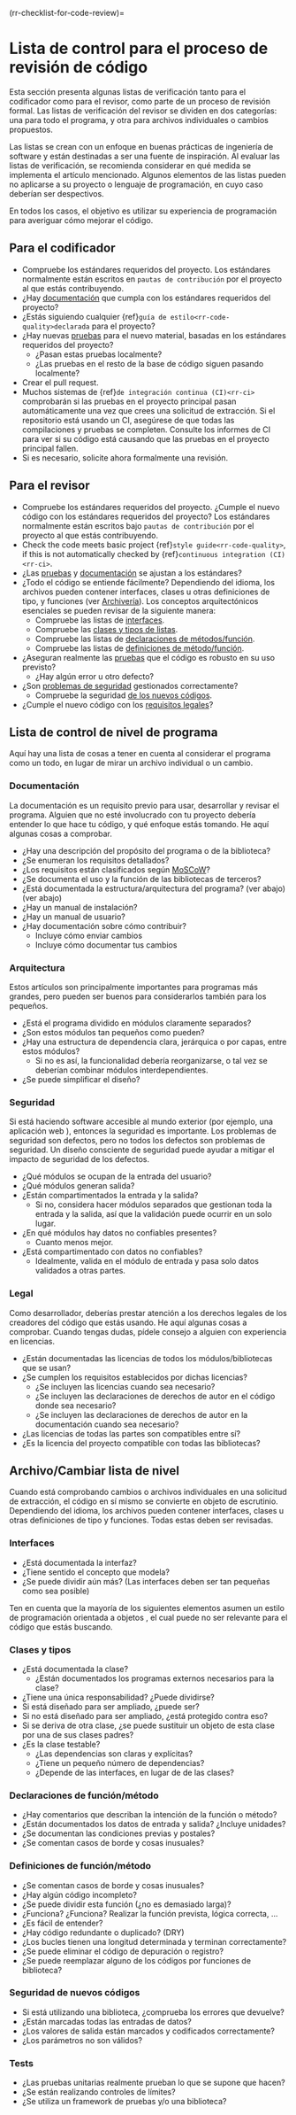 (rr-checklist-for-code-review)=
# Lista de control para el proceso de revisión de código

Esta sección presenta algunas listas de verificación tanto para el codificador como para el revisor, como parte de un proceso de revisión formal. Las listas de verificación del revisor se dividen en dos categorías: una para todo el programa, y otra para archivos individuales o cambios propuestos.

Las listas se crean con un enfoque en buenas prácticas de ingeniería de software y están destinadas a ser una fuente de inspiración. Al evaluar las listas de verificación, se recomienda considerar en qué medida se implementa el artículo mencionado. Algunos elementos de las listas pueden no aplicarse a su proyecto o lenguaje de programación, en cuyo caso deberían ser despectivos.

En todos los casos, el objetivo es utilizar su experiencia de programación para averiguar cómo mejorar el código.

## Para el codificador

- Compruebe los estándares requeridos del proyecto. Los estándares normalmente están escritos en `pautas de contribución` por el proyecto al que estás contribuyendo.
- ¿Hay [documentación](#documentation) que cumpla con los estándares requeridos del proyecto?
- ¿Estás siguiendo cualquier {ref}`guía de estilo<rr-code-quality>declarada` para el proyecto?
- ¿Hay nuevas [pruebas](#tests) para el nuevo material, basadas en los estándares requeridos del proyecto?
  - ¿Pasan estas pruebas localmente?
  - ¿Las pruebas en el resto de la base de código siguen pasando localmente?
- Crear el pull request.
- Muchos sistemas de {ref}`de integración continua (CI)<rr-ci>` comprobarán si las pruebas en el proyecto principal pasan automáticamente una vez que crees una solicitud de extracción. Si el repositorio está usando un CI, asegúrese de que todas las compilaciones y pruebas se completen. Consulte los informes de CI para ver si su código está causando que las pruebas en el proyecto principal fallen.
- Si es necesario, solicite ahora formalmente una revisión.

## Para el revisor

- Compruebe los estándares requeridos del proyecto. ¿Cumple el nuevo código con los estándares requeridos del proyecto? Los estándares normalmente están escritos bajo `pautas de contribución` por el proyecto al que estás contribuyendo.
- Check the code meets basic project {ref}`style guide<rr-code-quality>`, if this is not automatically checked by {ref}`continuous integration (CI)<rr-ci>`.
- ¿Las [pruebas](#tests) y [documentación](#documentation) se ajustan a los estándares?
- ¿Todo el código se entiende fácilmente? Dependiendo del idioma, los archivos pueden contener interfaces, clases u otras definiciones de tipo, y funciones (ver [Archivería](#architecture)). Los conceptos arquitectónicos esenciales se pueden revisar de la siguiente manera:
  - Compruebe las listas de [interfaces](#interfaces).
  - Compruebe las [clases y tipos de listas](#classes-and-types).
  - Compruebe las listas de [declaraciones de métodos/función](#function-method-declarations).
  - Compruebe las listas de [definiciones de método/función](#function-method-definitions).
- ¿Aseguran realmente las [pruebas](#tests) que el código es robusto en su uso previsto?
  - ¿Hay algún error u otro defecto?
- ¿Son [problemas de seguridad](#security) gestionados correctamente?
  - Compruebe la seguridad [de los nuevos códigos](#security-of-new-codes).
- ¿Cumple el nuevo código con los [requisitos legales](#legal)?

## Lista de control de nivel de programa

Aquí hay una lista de cosas a tener en cuenta al considerar el programa como un todo, en lugar de mirar un archivo individual o un cambio.

### Documentación

La documentación es un requisito previo para usar, desarrollar y revisar el programa. Alguien que no esté involucrado con tu proyecto debería entender lo que hace tu código, y qué enfoque estás tomando. He aquí algunas cosas a comprobar.

- ¿Hay una descripción del propósito del programa o de la biblioteca?
- ¿Se enumeran los requisitos detallados?
- ¿Los requisitos están clasificados según [MoSCoW](https://en.wikipedia.org/wiki/MoSCoW_method)?
- ¿Se documenta el uso y la función de las bibliotecas de terceros?
- ¿Está documentada la estructura/arquitectura del programa? (ver abajo) (ver abajo)
- ¿Hay un manual de instalación?
- ¿Hay un manual de usuario?
- ¿Hay documentación sobre cómo contribuir?
  - Incluye cómo enviar cambios
  - Incluye cómo documentar tus cambios

### Arquitectura

Estos artículos son principalmente importantes para programas más grandes, pero pueden ser buenos para considerarlos también para los pequeños.

- ¿Está el programa dividido en módulos claramente separados?
- ¿Son estos módulos tan pequeños como pueden?
- ¿Hay una estructura de dependencia clara, jerárquica o por capas, entre estos módulos?
  - Si no es así, la funcionalidad debería reorganizarse, o tal vez se deberían combinar módulos interdependientes.
- ¿Se puede simplificar el diseño?

### Seguridad

Si está haciendo software accesible al mundo exterior (por ejemplo, una aplicación web ), entonces la seguridad es importante. Los problemas de seguridad son defectos, pero no todos los defectos son problemas de seguridad. Un diseño consciente de seguridad puede ayudar a mitigar el impacto de seguridad de los defectos.

- ¿Qué módulos se ocupan de la entrada del usuario?
- ¿Qué módulos generan salida?
- ¿Están compartimentados la entrada y la salida?
  - Si no, considera hacer módulos separados que gestionan toda la entrada y la salida, así que la validación puede ocurrir en un solo lugar.
- ¿En qué módulos hay datos no confiables presentes?
  - Cuanto menos mejor.
- ¿Está compartimentado con datos no confiables?
  - Idealmente, valida en el módulo de entrada y pasa solo datos validados a otras partes.

### Legal

Como desarrollador, deberías prestar atención a los derechos legales de los creadores del código que estás usando. He aquí algunas cosas a comprobar. Cuando tengas dudas, pídele consejo a alguien con experiencia en licencias.

- ¿Están documentadas las licencias de todos los módulos/bibliotecas que se usan?
- ¿Se cumplen los requisitos establecidos por dichas licencias?
  - ¿Se incluyen las licencias cuando sea necesario?
  - ¿Se incluyen las declaraciones de derechos de autor en el código donde sea necesario?
  - ¿Se incluyen las declaraciones de derechos de autor en la documentación cuando sea necesario?
- ¿Las licencias de todas las partes son compatibles entre sí?
- ¿Es la licencia del proyecto compatible con todas las bibliotecas?

## Archivo/Cambiar lista de nivel

Cuando está comprobando cambios o archivos individuales en una solicitud de extracción, el código en sí mismo se convierte en objeto de escrutinio. Dependiendo del idioma, los archivos pueden contener interfaces, clases u otras definiciones de tipo y funciones. Todas estas deben ser revisadas.

### Interfaces

- ¿Está documentada la interfaz?
- ¿Tiene sentido el concepto que modela?
- ¿Se puede dividir aún más? (Las interfaces deben ser tan pequeñas como sea posible)

Ten en cuenta que la mayoría de los siguientes elementos asumen un estilo de programación orientada a objetos , el cual puede no ser relevante para el código que estás buscando.

### Clases y tipos

- ¿Está documentada la clase?
  - ¿Están documentados los programas externos necesarios para la clase?
- ¿Tiene una única responsabilidad? ¿Puede dividirse?
- Si está diseñado para ser ampliado, ¿puede ser?
- Si no está diseñado para ser ampliado, ¿está protegido contra eso?
- Si se deriva de otra clase, ¿se puede sustituir un objeto de esta clase por una de sus clases padres?
- ¿Es la clase testable?
  - ¿Las dependencias son claras y explícitas?
  - ¿Tiene un pequeño número de dependencias?
  - ¿Depende de las interfaces, en lugar de de las clases?

### Declaraciones de función/método

- ¿Hay comentarios que describan la intención de la función o método?
- ¿Están documentados los datos de entrada y salida? ¿Incluye unidades?
- ¿Se documentan las condiciones previas y postales?
- ¿Se comentan casos de borde y cosas inusuales?

### Definiciones de función/método

- ¿Se comentan casos de borde y cosas inusuales?
- ¿Hay algún código incompleto?
- ¿Se puede dividir esta función (¿no es demasiado larga)?
- ¿Funciona? ¿Funciona? Realizar la función prevista, lógica correcta, ...
- ¿Es fácil de entender?
- ¿Hay código redundante o duplicado? (DRY)
- ¿Los bucles tienen una longitud determinada y terminan correctamente?
- ¿Se puede eliminar el código de depuración o registro?
- ¿Se puede reemplazar alguno de los códigos por funciones de biblioteca?

### Seguridad de nuevos códigos

- Si está utilizando una biblioteca, ¿comprueba los errores que devuelve?
- ¿Están marcadas todas las entradas de datos?
- ¿Los valores de salida están marcados y codificados correctamente?
- ¿Los parámetros no son válidos?

### Tests

- ¿Las pruebas unitarias realmente prueban lo que se supone que hacen?
- ¿Se están realizando controles de límites?
- ¿Se utiliza un framework de pruebas y/o una biblioteca?
